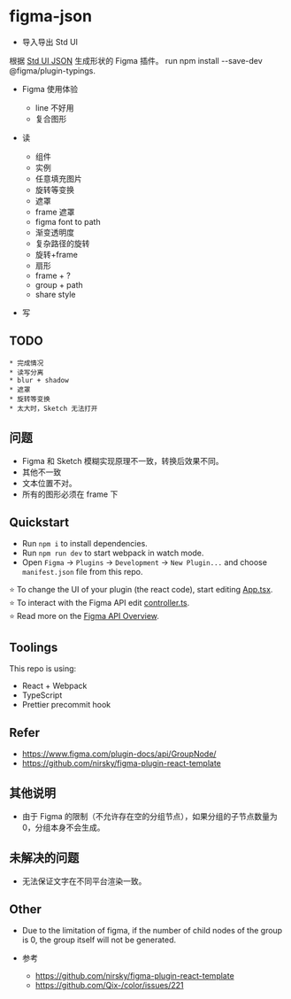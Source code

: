 # figma-json

* 导入导出 Std UI

根据 [Std UI JSON](https://github.com/yunser/json-ui) 生成形状的 Figma 插件。
run npm install --save-dev @figma/plugin-typings.


* Figma 使用体验
  * line 不好用
  * 复合图形

* 读
  * 组件
  * 实例
  * 任意填充图片
  * 旋转等变换
  * 遮罩
  * frame 遮罩
  * figma font to path
  * 渐变透明度
  * 复杂路径的旋转
  * 旋转+frame
  * 扇形
  * frame + ?
  * group + path
  * share style
* 写

## TODO
    * 完成情况
    * 读写分离
    * blur + shadow
    * 遮罩
    * 旋转等变换
    * 太大时，Sketch 无法打开

## 问题

* Figma 和 Sketch 模糊实现原理不一致，转换后效果不同。
* 其他不一致
* 文本位置不对。
* 所有的图形必须在 frame 下


## Quickstart
* Run `npm i` to install dependencies.
* Run `npm run dev` to start webpack in watch mode.
* Open `Figma` -> `Plugins` -> `Development` -> `New Plugin...` and choose `manifest.json` file from this repo.

⭐ To change the UI of your plugin (the react code), start editing [App.tsx](./src/app/components/App.tsx).  
⭐ To interact with the Figma API edit [controller.ts](./src/plugin/controller.ts).  
⭐ Read more on the [Figma API Overview](https://www.figma.com/plugin-docs/api/api-overview/).

## Toolings
This repo is using:
* React + Webpack
* TypeScript
* Prettier precommit hook

## Refer

* https://www.figma.com/plugin-docs/api/GroupNode/
* https://github.com/nirsky/figma-plugin-react-template

## 其他说明

* 由于 Figma 的限制（不允许存在空的分组节点），如果分组的子节点数量为 0，分组本身不会生成。


## 未解决的问题

* 无法保证文字在不同平台渲染一致。


## Other

* Due to the limitation of figma, if the number of child nodes of the group is 0, the group itself will not be generated.

* 参考
  * https://github.com/nirsky/figma-plugin-react-template
  * https://github.com/Qix-/color/issues/221
